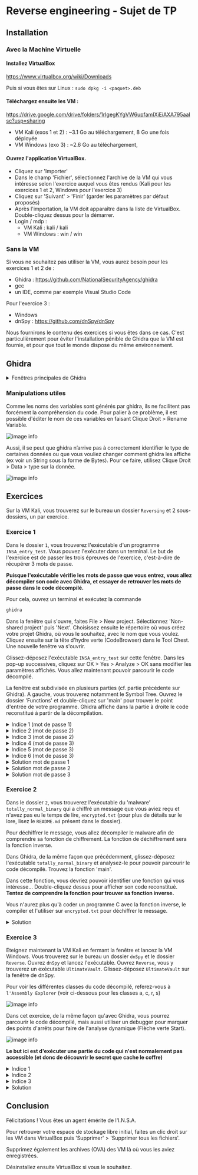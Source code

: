# Reverse engineering - Sujet de TP

## Installation

### Avec la Machine Virtuelle
#### Installez VirtualBox

https://www.virtualbox.org/wiki/Downloads

Puis si vous êtes sur Linux :
`sudo dpkg -i <paquet>.deb`

#### Téléchargez ensuite les VM : 
https://drive.google.com/drive/folders/1rIgegKYgVW6upfamIXiEiAXA795aalsc?usp=sharing
- VM Kali (exos 1 et 2) : ~3.1 Go au téléchargement, 8 Go une fois déployée
- VM Windows (exo 3) : ~2.6 Go au téléchargement, 

#### Ouvrez l'application VirtualBox.
- Cliquez sur 'Importer'
- Dans le champ 'Fichier', sélectionnez l'archive de la VM qui vous intéresse selon l'exercice auquel vous êtes rendus (Kali pour les exercices 1 et 2, Windows pour l'exercice 3)
- Cliquez sur 'Suivant' > 'Finir' (garder les paramètres par défaut proposés)
- Après l'importation, la VM doit apparaître dans la liste de VirtualBox. Double-cliquez dessus pour la démarrer.
- Login / mdp : 
	- VM Kali : kali / kali
	- VM Windows : win / win

### Sans la VM
Si vous ne souhaitez pas utiliser la VM, vous aurez besoin pour les exercices 1 et 2 de :
- Ghidra : https://github.com/NationalSecurityAgency/ghidra
- gcc
- un IDE, comme par exemple Visual Studio Code

Pour l'exercice 3 :
- Windows
- dnSpy : https://github.com/dnSpy/dnSpy

Nous fournirons le contenu des exercices si vous êtes dans ce cas. C'est particulièrement pour éviter l'installation pénible de Ghidra que la VM est fournie, et pour que tout le monde dispose du même environnement.

## Ghidra

<details><summary>Fenêtres principales de Ghidra</summary>

#### Program Trees
Dans le coin supérieur gauche, une fenêtre présente les sections du programme : il s’agit de la section `Program Trees`. Si vous avez déjà utilisé un outil comme PeStudio, cela devrait vous sembler familier.

![image info](images/pt.png)

#### Symbol Tree
La section `Symbol Tree` est très utile : elle contient les importations, les exportations et les fonctions que le programme utilise pour exécuter ses activités malveillantes.

![image info](images/st.png)

Lorsque Ghidra importe et analyse le programme, il tente d’attribuer un nom à certaines fonctions sur la base de l’analyse automatisée qu’il a effectuée. Dans l’image ci-dessus, l’une des fonctions est nommée « main ». 

**Si vous double-cliquez dessus, la fenêtre « Listing » principale de Ghidra est actualisée et affiche le code d’assembleur de la fonction main**

Nous pouvons également voir que certaines fonctions suivent une convention de dénomination générique qui commence par le préfixe « FUN_ », suivi d’une série de chiffres. Il s’agit de fonctions qui n’ont pas été définies par Ghidra et qui sont nommées « FUN_ » pour « function ». On leur attribue une valeur numérique hexadécimale qui représente l’emplacement de la fonction dans le code binaire.


#### Listing
La partie centrale de Ghidra (`Listing`) represente le code assembleur resultant au désassemblage du binaire du programme.

![image info](images/listing.png)


#### Decompile

Si vous cliquez sur une fonction comme « main », la fenêtre `Decompile` est mise à jour et contient maintenant des données. Cette fenêtre indique où Ghidra a tenté de convertir le code d’assemblage de la fenêtre « Listing » en C. L’analyste peut ainsi voir à quoi ressemblait le code de l’auteur.

![image info](images/decom.png)

</details>

### Manipulations utiles

Comme les noms des variables sont générés par ghidra, ils ne facilitent pas forcément la compréhension du code. Pour palier à ce problème, il est possible d'éditer le nom de ces variables en faisant Clique Droit > Rename Variable. 

![image info](images/renamevar.png)

Aussi, il se peut que ghidra n’arrive pas à correctement identifier le type de certaines données ou que vous vouliez changer comment ghidra les affiche (ex voir un String sous la forme de Bytes). Pour ce faire, utilisez Clique Droit > Data > type sur la donnée.

![image info](images/changetype.png)

## Exercices
Sur la VM Kali, vous trouverez sur le bureau un dossier `Reversing` et 2 sous-dossiers, un par exercice.

### Exercice 1

Dans le dossier `1`, vous trouverez l'exécutable d'un programme `INSA_entry_test`. Vous pouvez l'exécuter dans un terminal. Le but de l'exercice est de passer les trois épreuves de l'exercice, c'est-à-dire de récupérer 3 mots de passe.

**Puisque l'exécutable vérifie les mots de passe que vous entrez, vous allez décompiler son code avec Ghidra, et essayer de retrouver les mots de passe dans le code décompilé.**

Pour cela, ouvrez un terminal et exécutez la commande

```bash
ghidra
```

Dans la fenêtre qui s'ouvre, faites File > New project. Sélectionnez 'Non-shared project' puis 'Next'. Choisissez ensuite le répertoire où vous créez votre projet Ghidra, où vous le souhaitez, avec le nom que vous voulez.
Cliquez ensuite sur la tête d'hydre verte (CodeBrowser) dans le Tool Chest. Une nouvelle fenêtre va s'ouvrir.

Glissez-déposez l'exécutable `INSA_entry_test` sur cette fenêtre. Dans les pop-up successives, cliquez sur OK > Yes > Analyze > OK sans modifier les paramètres affichés. Vous allez maintenant pouvoir parcourir le code décompilé.

La fenêtre est subdivisée en plusieurs parties (cf. partie précédente sur Ghidra). A gauche, vous trouverez notamment le Symbol Tree. Ouvrez le dossier 'Functions' et double-cliquez sur 'main' pour trouver le point d'entrée de votre programme. Ghidra affiche dans la partie à droite le code reconstitué à partir de la décompilation.

<details><summary>Indice 1 (mot de passe 1)</summary>

Repérez la fonction qui compare la valeur entrée au mot de passe attendu.
</details>

<details><summary>Indice 2 (mot de passe 2)</summary>

La fonction qui vérifie le mot de passe le fait par rapport à une variable qui a subi un pré-traitement via la fonction `rv`. Double-cliquez sur cette fonction pour comprendre ce qu'elle fait. L'un de ses arguments est le mot de passe attendu. Revenez au code décompilé de la fonction `test` et double-cliquez sur la variable passée pour cet argument.
</details>

<details><summary>Indice 3 (mot de passe 2)</summary>

Il s'agit de la variable `r`. Une fois que vous avez double-cliqué dessus, vous pouvez voir dans la fenêtre de Listing que son type est indéfini. Comme expliqué plus haut dans les manipulations utiles, faites un clic droit et spécifiez un type approprié via Data.
	Si vous avez spécifié le bon type et que vous avez compris la fonction `rv`, vous devriez pouvoir trouver la solution !
</details>

<details><summary>Indice 4 (mot de passe 3)</summary>

De la même façon que précédemment, une fonction (`xr`) pré-traite une variable qui est ensuite comparée au mot de passe entré. Identifiez ce que fait cette fonction. Identifiez la variable, passée en argument de cette fonction dans `test`, qui représente le mot de passe attendu.
</details>

<details><summary>Indice 5 (mot de passe 3)</summary>

La fonction `xr` est un XOR. Il s'agit d'une opération bit à bit. Vous pouvez utiliser ce site [CyberChef](https://cyberchef.org/) pour faire les opérations entre les bytes que vous voyez dans le listing représentant `x` et la clé, que vous trouverez dans test. Attention, dans le listing, les bytes sont représentés en hexadécimal, il convient de les transformer en byte 'brut' (raw bytes) au préalable avec `From Hex` si vous utilisez CyberChef.
</details>

<details><summary>Indice 6 (mot de passe 3)</summary>

Voici la [recette CyberChef](https://cyberchef.org/#recipe=From_Hex('Space')XOR(%7B'option':'Hex','string':''%7D,'Standard',false)) utilisée pour la transformation.
</details>

<details><summary>Solution mot de passe 1</summary>

INSA{YodelingYogurt}
</details>

<details><summary>Solution mot de passe 2</summary>

INSA{ZigzaggingZucchini}
</details>

<details><summary>Solution mot de passe 3</summary>

INSA{GigglingGingerbread}
[Recette CyberChef complète](https://cyberchef.org/#recipe=From_Hex('Space')XOR(%7B'option':'Hex','string':'0x42'%7D,'Standard',false)&input=MGIgMGMgMTEgMDMgMzkgMDUgMmIgMjUgMjUgMmUgMmIgMmMgMjUgMDUgMmIgMmMgMjUgMjcgMzAgMjAgMzAgMjcgMjMgMjYgM2Y) .
</details>


### Exercice 2

Dans le dossier `2`, vous trouverez l'exécutable du 'malware' `totally_normal_binary` qui a chiffré un message que vous aviez reçu et n'avez pas eu le temps de lire, `encrypted.txt` (pour plus de détails sur le lore, lisez le `README.md` présent dans le dossier).

Pour déchiffrer le message, vous allez décompiler le malware afin de comprendre sa fonction de chiffrement. La fonction de déchiffrement sera la fonction inverse.

Dans Ghidra, de la même façon que précédemment, glissez-déposez l'exécutable `totally_normal_binary` et analysez-le pour pouvoir parcourir le code décompilé. Trouvez la fonction 'main'.

Dans cette fonction, vous devriez pouvoir identifier une fonction qui vous intéresse... Double-cliquez dessus pour afficher son code reconstitué. **Tentez de comprendre la fonction pour trouver sa fonction inverse.**

Vous n'aurez plus qu'à coder un programme C avec la fonction inverse, le compiler et l'utiliser sur `encrypted.txt` pour déchiffrer le message.
<details><summary>Solution</summary>
	
```c
#include <stdio.h>

#define KEY 0xABCD1234 // Clé XOR pour le chiffrement
#define SUB_BASE 3 // Valeur de base pour la soustraction

void decryptFile(const char *inputFile, const char *outputFile) {
    FILE *input = fopen(inputFile, "r");
    FILE *output = fopen(outputFile, "w");

    if (input == NULL || output == NULL) {
        perror("Error when opening files");
        return;
    }

    int c;
    int sub = 1;
    int counter = 0;
    while ((c = fgetc(input)) != EOF) {
        // Déchiffrement
        c = c - sub;
        c = c ^ KEY;

        fputc(c, output);

        // Variation périodique de la soustraction basée sur le counter
        sub = (SUB_BASE + (counter % 10)) % 21;
        counter++;
    }

    fclose(input);
    fclose(output);
}


int main() {
    const char *encryptedFile = "./encrypted.txt";
    const char *decryptedFile = "./decrypted.txt";

    // Déchiffrement
    decryptFile(encryptedFile, decryptedFile);
    printf("Successful decryption.\n");

    return 0;
}
```

A titre d'information, voici le code source de `totally_normal_binary`
```c
#include <stdio.h>

#define KEY 0xABCD1234 // Clé XOR pour le chiffrement
#define ADD_BASE 3 // Valeur de base pour l'addition

void encryptFile(const char *inputFile, const char *outputFile) {
    FILE *input = fopen(inputFile, "r");
    FILE *output = fopen(outputFile, "w");

    if (input == NULL || output == NULL) {
        perror("Error when opening files");
        return;
    }

    int c;
    int add = 1;
    int counter = 0;
    while ((c = fgetc(input)) != EOF) {
        // Chiffrement : XOR avec la clé et addition
        c = c ^ KEY;
        c = c + add;

        fputc(c, output);

        // Variation périodique de l'addition basée sur le counter
        add = (ADD_BASE + (counter % 10)) % 21;
        counter++;
    }

    fclose(input);
    fclose(output);
}

int main() {
    const char *inputFile = "./original_file.txt";
    const char *encryptedFile = "./encrypted.txt";

    encryptFile(inputFile, encryptedFile);
    printf("Successful encryption.\n");

    if(remove(inputFile) == 0) {
        printf("Original file successfully deteleted.\n");
    } else {
        printf("Unable to delete the original file.\n");
    }

    return 0;
}
```
</details>


### Exercice 3

Eteignez maintenant la VM Kali en fermant la fenêtre et lancez la VM Windows. Vous trouverez sur le bureau un dossier `dnSpy` et le dossier `Reverse`. Ouvrez `dnSpy` et lancez l'exécutable. Ouvrez `Reverse`, vous y trouverez un exécutable `UltimateVault`. Glissez-déposez `UltimateVault` sur la fenêtre de dnSpy. 

Pour voir les différentes classes du code décompilé, referez-vous à `l'Assembly Explorer` (voir ci-dessous pour les classes a, c, r, s)

![image info](images/dnspyAssemblyExplorer.png)

Dans cet exercice, de la même façon qu'avec Ghidra, vous pourrez parcourir le code décompilé, mais aussi utiliser un debugger pour marquer des points d'arrêts pour faire de l'analyse dynamique (Flèche verte Start).

![image info](images/dnspy.png)

**Le but ici est d'exécuter une partie du code qui n'est normalement pas accessible (et donc de découvrir le secret que cache le coffre)**


<details><summary>Indice 1</summary>

Ne chercher que dans la classe `s`.
</details>

<details><summary>Indice 2</summary>

Il est possible d'éditer (ou voir) les valeurs des variables lors de l'exécution avec le debugger.
</details>

<details><summary>Indice 3</summary>

Il est possible d'accéder à des zones du code qui ne sont normalement pas possibles d’accès.
</details>

<details><summary>Solution</summary>

Mettez des points d'arrêts au niveau de `if (flag2)` et `if(flag)`, exécutez le programme normalement et changez la valeur de `flag2` et `flag` a `true` lors de l’exécution. Continuez l’exécution normale du programme.

 Notez que l’on peut aussi voir le mot-de-passe (variable `n`) lors de l’exécution. 

Pour info, les strings et le mot-de-passe ont été inclus sous la forme d’un fichier chiffré directement dans l’exécutable. Cela aurait rendu l’analyse statique vraiment difficile en analyse statique, d'où l'utilité de la méthode dynamique.


</details>



## Conclusion

Félicitations ! Vous êtes un agent émérite de l'I.N.S.A.

Pour retrouver votre espace de stockage libre initial, faites un clic droit sur les VM dans VirtualBox puis 'Supprimer' > 'Supprimer tous les fichiers'.

Supprimez également les archives (OVA) des VM là où vous les aviez enregistrées.

Désinstallez ensuite VirtualBox si vous le souhaitez.
